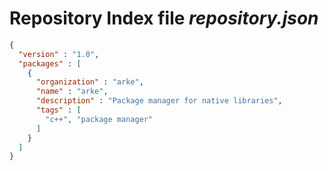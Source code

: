 # Repository Index file *repository.json*

```json
{
  "version" : "1.0",
  "packages" : [
    {
      "organization" : "arke",
      "name" : "arke",
      "description" : "Package manager for native libraries",
      "tags" : [
        "c++", "package manager"
      ]
    }
  ]
}
```
